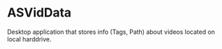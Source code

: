 # ASVidData
Desktop application that stores info (Tags, Path) about videos located on local harddrive. 
